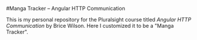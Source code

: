 #Manga Tracker – Angular HTTP Communication

This is my personal repository for the Pluralsight course titled *Angular HTTP Communication* by Brice Wilson. Here I customized it to be a "Manga Tracker".
